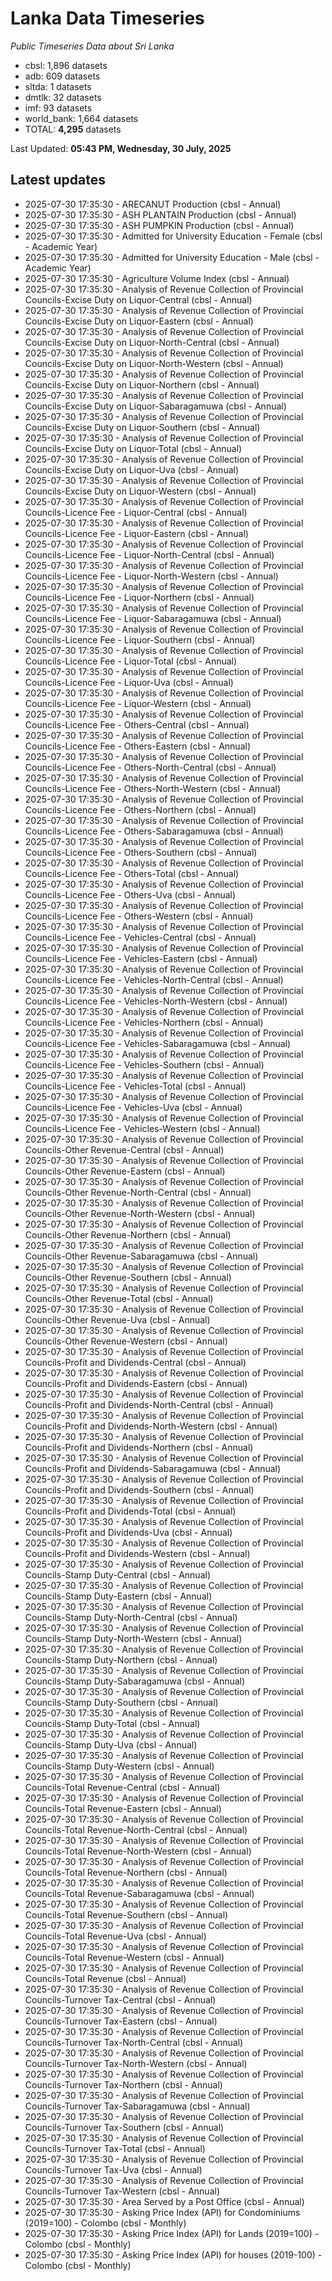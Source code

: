 # Lanka Data Timeseries
*Public Timeseries Data about Sri Lanka*

* cbsl: 1,896 datasets
* adb: 609 datasets
* sltda: 1 datasets
* dmtlk: 32 datasets
* imf: 93 datasets
* world_bank: 1,664 datasets
* TOTAL: **4,295** datasets

Last Updated: **05:43 PM, Wednesday, 30 July, 2025**

## Latest updates

* 2025-07-30 17:35:30 - ARECANUT Production (cbsl - Annual)
* 2025-07-30 17:35:30 - ASH PLANTAIN Production (cbsl - Annual)
* 2025-07-30 17:35:30 - ASH PUMPKIN Production (cbsl - Annual)
* 2025-07-30 17:35:30 - Admitted for University Education - Female (cbsl - Academic Year)
* 2025-07-30 17:35:30 - Admitted for University Education - Male (cbsl - Academic Year)
* 2025-07-30 17:35:30 - Agriculture Volume Index (cbsl - Annual)
* 2025-07-30 17:35:30 - Analysis of Revenue Collection of Provincial Councils-Excise Duty on Liquor-Central (cbsl - Annual)
* 2025-07-30 17:35:30 - Analysis of Revenue Collection of Provincial Councils-Excise Duty on Liquor-Eastern (cbsl - Annual)
* 2025-07-30 17:35:30 - Analysis of Revenue Collection of Provincial Councils-Excise Duty on Liquor-North-Central (cbsl - Annual)
* 2025-07-30 17:35:30 - Analysis of Revenue Collection of Provincial Councils-Excise Duty on Liquor-North-Western (cbsl - Annual)
* 2025-07-30 17:35:30 - Analysis of Revenue Collection of Provincial Councils-Excise Duty on Liquor-Northern (cbsl - Annual)
* 2025-07-30 17:35:30 - Analysis of Revenue Collection of Provincial Councils-Excise Duty on Liquor-Sabaragamuwa (cbsl - Annual)
* 2025-07-30 17:35:30 - Analysis of Revenue Collection of Provincial Councils-Excise Duty on Liquor-Southern (cbsl - Annual)
* 2025-07-30 17:35:30 - Analysis of Revenue Collection of Provincial Councils-Excise Duty on Liquor-Total (cbsl - Annual)
* 2025-07-30 17:35:30 - Analysis of Revenue Collection of Provincial Councils-Excise Duty on Liquor-Uva (cbsl - Annual)
* 2025-07-30 17:35:30 - Analysis of Revenue Collection of Provincial Councils-Excise Duty on Liquor-Western (cbsl - Annual)
* 2025-07-30 17:35:30 - Analysis of Revenue Collection of Provincial Councils-Licence Fee - Liquor-Central (cbsl - Annual)
* 2025-07-30 17:35:30 - Analysis of Revenue Collection of Provincial Councils-Licence Fee - Liquor-Eastern (cbsl - Annual)
* 2025-07-30 17:35:30 - Analysis of Revenue Collection of Provincial Councils-Licence Fee - Liquor-North-Central (cbsl - Annual)
* 2025-07-30 17:35:30 - Analysis of Revenue Collection of Provincial Councils-Licence Fee - Liquor-North-Western (cbsl - Annual)
* 2025-07-30 17:35:30 - Analysis of Revenue Collection of Provincial Councils-Licence Fee - Liquor-Northern (cbsl - Annual)
* 2025-07-30 17:35:30 - Analysis of Revenue Collection of Provincial Councils-Licence Fee - Liquor-Sabaragamuwa (cbsl - Annual)
* 2025-07-30 17:35:30 - Analysis of Revenue Collection of Provincial Councils-Licence Fee - Liquor-Southern (cbsl - Annual)
* 2025-07-30 17:35:30 - Analysis of Revenue Collection of Provincial Councils-Licence Fee - Liquor-Total (cbsl - Annual)
* 2025-07-30 17:35:30 - Analysis of Revenue Collection of Provincial Councils-Licence Fee - Liquor-Uva (cbsl - Annual)
* 2025-07-30 17:35:30 - Analysis of Revenue Collection of Provincial Councils-Licence Fee - Liquor-Western (cbsl - Annual)
* 2025-07-30 17:35:30 - Analysis of Revenue Collection of Provincial Councils-Licence Fee - Others-Central (cbsl - Annual)
* 2025-07-30 17:35:30 - Analysis of Revenue Collection of Provincial Councils-Licence Fee - Others-Eastern (cbsl - Annual)
* 2025-07-30 17:35:30 - Analysis of Revenue Collection of Provincial Councils-Licence Fee - Others-North-Central (cbsl - Annual)
* 2025-07-30 17:35:30 - Analysis of Revenue Collection of Provincial Councils-Licence Fee - Others-North-Western (cbsl - Annual)
* 2025-07-30 17:35:30 - Analysis of Revenue Collection of Provincial Councils-Licence Fee - Others-Northern (cbsl - Annual)
* 2025-07-30 17:35:30 - Analysis of Revenue Collection of Provincial Councils-Licence Fee - Others-Sabaragamuwa (cbsl - Annual)
* 2025-07-30 17:35:30 - Analysis of Revenue Collection of Provincial Councils-Licence Fee - Others-Southern (cbsl - Annual)
* 2025-07-30 17:35:30 - Analysis of Revenue Collection of Provincial Councils-Licence Fee - Others-Total (cbsl - Annual)
* 2025-07-30 17:35:30 - Analysis of Revenue Collection of Provincial Councils-Licence Fee - Others-Uva (cbsl - Annual)
* 2025-07-30 17:35:30 - Analysis of Revenue Collection of Provincial Councils-Licence Fee - Others-Western (cbsl - Annual)
* 2025-07-30 17:35:30 - Analysis of Revenue Collection of Provincial Councils-Licence Fee - Vehicles-Central (cbsl - Annual)
* 2025-07-30 17:35:30 - Analysis of Revenue Collection of Provincial Councils-Licence Fee - Vehicles-Eastern (cbsl - Annual)
* 2025-07-30 17:35:30 - Analysis of Revenue Collection of Provincial Councils-Licence Fee - Vehicles-North-Central (cbsl - Annual)
* 2025-07-30 17:35:30 - Analysis of Revenue Collection of Provincial Councils-Licence Fee - Vehicles-North-Western (cbsl - Annual)
* 2025-07-30 17:35:30 - Analysis of Revenue Collection of Provincial Councils-Licence Fee - Vehicles-Northern (cbsl - Annual)
* 2025-07-30 17:35:30 - Analysis of Revenue Collection of Provincial Councils-Licence Fee - Vehicles-Sabaragamuwa (cbsl - Annual)
* 2025-07-30 17:35:30 - Analysis of Revenue Collection of Provincial Councils-Licence Fee - Vehicles-Southern (cbsl - Annual)
* 2025-07-30 17:35:30 - Analysis of Revenue Collection of Provincial Councils-Licence Fee - Vehicles-Total (cbsl - Annual)
* 2025-07-30 17:35:30 - Analysis of Revenue Collection of Provincial Councils-Licence Fee - Vehicles-Uva (cbsl - Annual)
* 2025-07-30 17:35:30 - Analysis of Revenue Collection of Provincial Councils-Licence Fee - Vehicles-Western (cbsl - Annual)
* 2025-07-30 17:35:30 - Analysis of Revenue Collection of Provincial Councils-Other Revenue-Central (cbsl - Annual)
* 2025-07-30 17:35:30 - Analysis of Revenue Collection of Provincial Councils-Other Revenue-Eastern (cbsl - Annual)
* 2025-07-30 17:35:30 - Analysis of Revenue Collection of Provincial Councils-Other Revenue-North-Central (cbsl - Annual)
* 2025-07-30 17:35:30 - Analysis of Revenue Collection of Provincial Councils-Other Revenue-North-Western (cbsl - Annual)
* 2025-07-30 17:35:30 - Analysis of Revenue Collection of Provincial Councils-Other Revenue-Northern (cbsl - Annual)
* 2025-07-30 17:35:30 - Analysis of Revenue Collection of Provincial Councils-Other Revenue-Sabaragamuwa (cbsl - Annual)
* 2025-07-30 17:35:30 - Analysis of Revenue Collection of Provincial Councils-Other Revenue-Southern (cbsl - Annual)
* 2025-07-30 17:35:30 - Analysis of Revenue Collection of Provincial Councils-Other Revenue-Total (cbsl - Annual)
* 2025-07-30 17:35:30 - Analysis of Revenue Collection of Provincial Councils-Other Revenue-Uva (cbsl - Annual)
* 2025-07-30 17:35:30 - Analysis of Revenue Collection of Provincial Councils-Other Revenue-Western (cbsl - Annual)
* 2025-07-30 17:35:30 - Analysis of Revenue Collection of Provincial Councils-Profit and Dividends-Central (cbsl - Annual)
* 2025-07-30 17:35:30 - Analysis of Revenue Collection of Provincial Councils-Profit and Dividends-Eastern (cbsl - Annual)
* 2025-07-30 17:35:30 - Analysis of Revenue Collection of Provincial Councils-Profit and Dividends-North-Central (cbsl - Annual)
* 2025-07-30 17:35:30 - Analysis of Revenue Collection of Provincial Councils-Profit and Dividends-North-Western (cbsl - Annual)
* 2025-07-30 17:35:30 - Analysis of Revenue Collection of Provincial Councils-Profit and Dividends-Northern (cbsl - Annual)
* 2025-07-30 17:35:30 - Analysis of Revenue Collection of Provincial Councils-Profit and Dividends-Sabaragamuwa (cbsl - Annual)
* 2025-07-30 17:35:30 - Analysis of Revenue Collection of Provincial Councils-Profit and Dividends-Southern (cbsl - Annual)
* 2025-07-30 17:35:30 - Analysis of Revenue Collection of Provincial Councils-Profit and Dividends-Total (cbsl - Annual)
* 2025-07-30 17:35:30 - Analysis of Revenue Collection of Provincial Councils-Profit and Dividends-Uva (cbsl - Annual)
* 2025-07-30 17:35:30 - Analysis of Revenue Collection of Provincial Councils-Profit and Dividends-Western (cbsl - Annual)
* 2025-07-30 17:35:30 - Analysis of Revenue Collection of Provincial Councils-Stamp Duty-Central (cbsl - Annual)
* 2025-07-30 17:35:30 - Analysis of Revenue Collection of Provincial Councils-Stamp Duty-Eastern (cbsl - Annual)
* 2025-07-30 17:35:30 - Analysis of Revenue Collection of Provincial Councils-Stamp Duty-North-Central (cbsl - Annual)
* 2025-07-30 17:35:30 - Analysis of Revenue Collection of Provincial Councils-Stamp Duty-North-Western (cbsl - Annual)
* 2025-07-30 17:35:30 - Analysis of Revenue Collection of Provincial Councils-Stamp Duty-Northern (cbsl - Annual)
* 2025-07-30 17:35:30 - Analysis of Revenue Collection of Provincial Councils-Stamp Duty-Sabaragamuwa (cbsl - Annual)
* 2025-07-30 17:35:30 - Analysis of Revenue Collection of Provincial Councils-Stamp Duty-Southern (cbsl - Annual)
* 2025-07-30 17:35:30 - Analysis of Revenue Collection of Provincial Councils-Stamp Duty-Total (cbsl - Annual)
* 2025-07-30 17:35:30 - Analysis of Revenue Collection of Provincial Councils-Stamp Duty-Uva (cbsl - Annual)
* 2025-07-30 17:35:30 - Analysis of Revenue Collection of Provincial Councils-Stamp Duty-Western (cbsl - Annual)
* 2025-07-30 17:35:30 - Analysis of Revenue Collection of Provincial Councils-Total Revenue-Central (cbsl - Annual)
* 2025-07-30 17:35:30 - Analysis of Revenue Collection of Provincial Councils-Total Revenue-Eastern (cbsl - Annual)
* 2025-07-30 17:35:30 - Analysis of Revenue Collection of Provincial Councils-Total Revenue-North-Central (cbsl - Annual)
* 2025-07-30 17:35:30 - Analysis of Revenue Collection of Provincial Councils-Total Revenue-North-Western (cbsl - Annual)
* 2025-07-30 17:35:30 - Analysis of Revenue Collection of Provincial Councils-Total Revenue-Northern (cbsl - Annual)
* 2025-07-30 17:35:30 - Analysis of Revenue Collection of Provincial Councils-Total Revenue-Sabaragamuwa (cbsl - Annual)
* 2025-07-30 17:35:30 - Analysis of Revenue Collection of Provincial Councils-Total Revenue-Southern (cbsl - Annual)
* 2025-07-30 17:35:30 - Analysis of Revenue Collection of Provincial Councils-Total Revenue-Uva (cbsl - Annual)
* 2025-07-30 17:35:30 - Analysis of Revenue Collection of Provincial Councils-Total Revenue-Western (cbsl - Annual)
* 2025-07-30 17:35:30 - Analysis of Revenue Collection of Provincial Councils-Total Revenue (cbsl - Annual)
* 2025-07-30 17:35:30 - Analysis of Revenue Collection of Provincial Councils-Turnover Tax-Central (cbsl - Annual)
* 2025-07-30 17:35:30 - Analysis of Revenue Collection of Provincial Councils-Turnover Tax-Eastern (cbsl - Annual)
* 2025-07-30 17:35:30 - Analysis of Revenue Collection of Provincial Councils-Turnover Tax-North-Central (cbsl - Annual)
* 2025-07-30 17:35:30 - Analysis of Revenue Collection of Provincial Councils-Turnover Tax-North-Western (cbsl - Annual)
* 2025-07-30 17:35:30 - Analysis of Revenue Collection of Provincial Councils-Turnover Tax-Northern (cbsl - Annual)
* 2025-07-30 17:35:30 - Analysis of Revenue Collection of Provincial Councils-Turnover Tax-Sabaragamuwa (cbsl - Annual)
* 2025-07-30 17:35:30 - Analysis of Revenue Collection of Provincial Councils-Turnover Tax-Southern (cbsl - Annual)
* 2025-07-30 17:35:30 - Analysis of Revenue Collection of Provincial Councils-Turnover Tax-Total (cbsl - Annual)
* 2025-07-30 17:35:30 - Analysis of Revenue Collection of Provincial Councils-Turnover Tax-Uva (cbsl - Annual)
* 2025-07-30 17:35:30 - Analysis of Revenue Collection of Provincial Councils-Turnover Tax-Western (cbsl - Annual)
* 2025-07-30 17:35:30 - Area Served by a Post Office (cbsl - Annual)
* 2025-07-30 17:35:30 - Asking Price Index (API) for Condominiums (2019=100) - Colombo (cbsl - Monthly)
* 2025-07-30 17:35:30 - Asking Price Index (API) for Lands (2019=100) - Colombo (cbsl - Monthly)
* 2025-07-30 17:35:30 - Asking Price Index (API) for houses (2019-100) - Colombo (cbsl - Monthly)